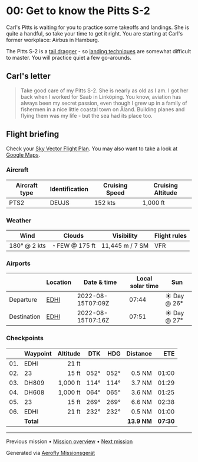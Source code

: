 # 00: Get to know the Pitts S-2

Carl's Pitts is waiting for you to practice some takeoffs and landings. She is quite a handful, so take your time to get it right. You are starting at Carl's former workplace: Airbus in Hamburg.

The Pitts S-2 is a [tail dragger](https://de.wikipedia.org/wiki/Tail_Dragger) - so [landing techniques](https://www.youtube.com/watch?v=5BwvCvieZN4) are somewhat difficult to master. You will practice quiet a few go-arounds.

## Carl's letter

> Take good care of my Pitts S-2. She is nearly as old as I am. I got her back when I worked for Saab in Linköping. You know, aviation has always been my secret passion, even though I grew up in a family of fishermen in a nice little coastal town on Åland. Building planes and flying them was my life - but the sea had its place too.

## Flight briefing

Check your [Sky Vector Flight Plan](https://skyvector.com/?ll=53.53763457444899,9.82663762351697&chart=301&zoom=3&fpl=N0152A010%20EDHI%205331N00956E%205332N01002E%20EDHI). You may also want to take a look at [Google Maps](https://www.google.com/maps/@?api=1&map_action=map&center=53.53763457444899,9.82663762351697&zoom=12&basemap=terrain).

### Aircraft

| Aircraft type | Identification | Cruising Speed | Cruising Altitude |
| ------------- | -------------- | -------------- | ----------------- |
| PTS2          | DEUJS          | 152 kts        | 1,000 ft          |

### Weather

| Wind         | Clouds         | Visibility      | Flight rules |
| ------------ | -------------- | --------------- | ------------ |
| 180° @ 2 kts | ◔ FEW @ 175 ft | 11,445 m / 7 SM | VFR          |

### Airports

|             | Location                                   | Date & time       | Local solar time | Sun         |
| ----------- | ------------------------------------------ | ----------------- | ---------------- | ----------- |
| Departure   | [EDHI](https://www.pilotnav.com/airport/EDHI) | 2022-08-15T07:09Z | 07:44            | ☀ Day @ 26° |
| Destination | [EDHI](https://www.pilotnav.com/airport/EDHI) | 2022-08-15T07:16Z | 07:51            | ☀ Day @ 27° |

### Checkpoints

|     | Waypoint  | Altitude |  DTK |  HDG |    Distance |       ETE |
| :-: | --------- | -------: | ---: | ---: | ----------: | --------: |
| 01. | EDHI      |    21 ft |      |      |             |           |
| 02. | 23        |    15 ft | 052° | 052° |      0.5 NM |     01:00 |
| 03. | DH809     | 1,000 ft | 114° | 114° |      3.7 NM |     01:29 |
| 04. | DH608     | 1,000 ft | 064° | 065° |      3.6 NM |     01:25 |
| 05. | 23        |    15 ft | 269° | 269° |      6.6 NM |     02:38 |
| 06. | EDHI      |    21 ft | 232° | 232° |      0.5 NM |     01:00 |
|     | **Total** |          |      |      | **13.9 NM** | **07:30** |

---

Previous mission • [Mission overview](./README.md) • [Next mission](./01_off_to_aeroe.md)

Generated via [Aerofly Missionsgerät](https://github.com/fboes/aerofly-missions)
